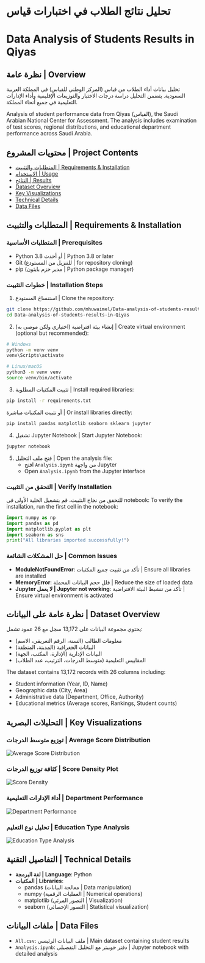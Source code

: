 # تحليل نتائج الطلاب في اختبارات قياس
# Data Analysis of Students Results in Qiyas

## نظرة عامة | Overview
تحليل بيانات أداء الطلاب من قياس (المركز الوطني للقياس) في المملكة العربية السعودية. يتضمن التحليل دراسة درجات الاختبار والتوزيعات الإقليمية وأداء الإدارات التعليمية في جميع أنحاء المملكة.

Analysis of student performance data from Qiyas (القياس), the Saudi Arabian National Center for Assessment. The analysis includes examination of test scores, regional distributions, and educational department performance across Saudi Arabia.

## محتويات المشروع | Project Contents
- [المتطلبات والتثبيت | Requirements & Installation](#المتطلبات-والتثبيت--requirements--installation)
- [الاستخدام | Usage](#الاستخدام--usage)
- [النتائج | Results](#النتائج--results)
- [Dataset Overview](#dataset-overview)
- [Key Visualizations](#key-visualizations)
- [Technical Details](#technical-details)
- [Data Files](#data-files)


## المتطلبات والتثبيت | Requirements & Installation

### المتطلبات الأساسية | Prerequisites
- Python 3.8 أو أحدث | Python 3.8 or later
- Git (للتنزيل من المستودع | for repository cloning)
- pip (مدير حزم بايثون | Python package manager)

### خطوات التثبيت | Installation Steps

1. استنساخ المستودع | Clone the repository:
```bash
git clone https://github.com/mhuwaimel/Data-analysis-of-students-results-in-Qiyas.git
cd Data-analysis-of-students-results-in-Qiyas
```

2. إنشاء بيئة افتراضية (اختياري ولكن موصى به) | Create virtual environment (optional but recommended):
```bash
# Windows
python -m venv venv
venv\Scripts\activate

# Linux/macOS
python3 -m venv venv
source venv/bin/activate
```

3. تثبيت المكتبات المطلوبة | Install required libraries:
```bash
pip install -r requirements.txt
```

أو تثبيت المكتبات مباشرة | Or install libraries directly:
```bash
pip install pandas matplotlib seaborn sklearn jupyter
```

4. تشغيل Jupyter Notebook | Start Jupyter Notebook:
```bash
jupyter notebook
```

5. فتح ملف التحليل | Open the analysis file:
   - افتح `Analysis.ipynb` من واجهة Jupyter
   - Open `Analysis.ipynb` from the Jupyter interface

### التحقق من التثبيت | Verify Installation
للتحقق من نجاح التثبيت، قم بتشغيل الخلية الأولى في notebook:
To verify the installation, run the first cell in the notebook:
```python
import numpy as np
import pandas as pd
import matplotlib.pyplot as plt
import seaborn as sns
print("All libraries imported successfully!")
```

### حل المشكلات الشائعة | Common Issues
- **ModuleNotFoundError**: تأكد من تثبيت جميع المكتبات | Ensure all libraries are installed
- **MemoryError**: قلل حجم البيانات المحملة | Reduce the size of loaded data
- **Jupyter لا يعمل | Jupyter not working**: تأكد من تنشيط البيئة الافتراضية | Ensure virtual environment is activated

## نظرة عامة على البيانات | Dataset Overview
يحتوي مجموعة البيانات على 13,172 سجل مع 26 عمود تشمل:
- معلومات الطالب (السنة، الرقم التعريفي، الاسم)
- البيانات الجغرافية (المدينة، المنطقة)
- البيانات الإدارية (الإدارة، المكتب، الجهة)
- المقاييس التعليمية (متوسط الدرجات، الترتيب، عدد الطلاب)

The dataset contains 13,172 records with 26 columns including:
- Student information (Year, ID, Name)
- Geographic data (City, Area)
- Administrative data (Department, Office, Authority)
- Educational metrics (Average scores, Rankings, Student counts)

## التحليلات البصرية | Key Visualizations

### توزيع متوسط الدرجات | Average Score Distribution
![Average Score Distribution](Images/Average.png)

### كثافة توزيع الدرجات | Score Density Plot
![Score Density](Images/Density.png)

### أداء الإدارات التعليمية | Department Performance
![Department Performance](Images/Department.png)

### تحليل نوع التعليم | Education Type Analysis
![Education Type Analysis](Images/Type.png)

## التفاصيل التقنية | Technical Details

- **لغة البرمجة | Language**: Python
- **المكتبات | Libraries**: 
  - pandas (معالجة البيانات | Data manipulation)
  - numpy (العمليات الرقمية | Numerical operations)
  - matplotlib (التصور المرئي | Visualization)
  - seaborn (التصور الإحصائي | Statistical visualization)

## ملفات البيانات | Data Files
- `All.csv`: ملف البيانات الرئيسي | Main dataset containing student results
- `Analysis.ipynb`: دفتر جوبيتر مع التحليل التفصيلي | Jupyter notebook with detailed analysis
